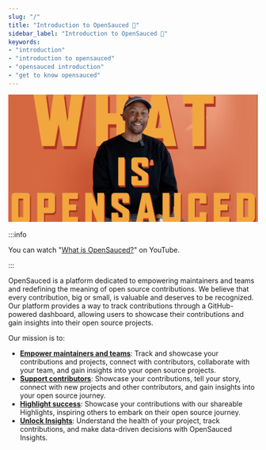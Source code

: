 ```yaml
---
slug: "/"
title: "Introduction to OpenSauced 🍕"
sidebar_label: "Introduction to OpenSauced 🍕"
keywords: 
- "introduction" 
- "introduction to opensauced" 
- "opensauced introduction" 
- "get to know opensauced" 
---
```


![Example banner](../static/img/what-is-opensauced.png)

:::info

You can watch "[What is OpenSauced?](https://www.youtube.com/watch?v=JCNjj19iDa4)" on YouTube.

:::

OpenSauced is a platform dedicated to empowering maintainers and teams and redefining the meaning of open source contributions. We believe that every contribution, big or small, is valuable and deserves to be recognized. Our platform provides a way to track contributions through a GitHub-powered dashboard, allowing users to showcase their contributions and gain insights into their open source projects.

Our mission is to:

- [**Empower maintainers and teams**](../docs/maintainers/maintainers-guide.md): Track and showcase your contributions and projects, connect with contributors, collaborate with your team, and gain insights into your open source projects.
- [**Support contributors**](../docs/contributors/contributors-guide.md): Showcase your contributions, tell your story, connect with new projects and other contributors, and gain insights into your open source journey.
- [**Highlight success**](../docs/features/highlights.md): Showcase your contributions with our shareable Highlights, inspiring others to embark on their open source journey.
- [**Unlock Insights**](./features/repo-insights.md): Understand the health of your project, track contributions, and make data-driven decisions with OpenSauced Insights.
